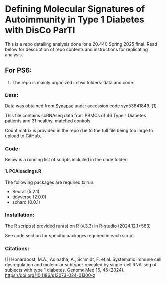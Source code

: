 # Defining Molecular Signatures of Autoimmunity in Type 1 Diabetes with DisCo ParTI 

This is a repo detailing analysis done for a 20.440 Spring 2025 final. Read below for description of repo contents and instructions for replicating analysis.

## For PS6:
1. The repo is mainly organized in two folders: data and code.

### Data: 
Data was obtained from [Synapse](https://www.synapse.org/Synapse:syn53641849) under accession code syn53641849. [1]

This file contains scRNAseq data from PBMCs of 46 Type 1 Diabetes patients and 31 healthy, matched controls. 

Count matrix is provided in the repo due to the full file being too large to upload to GitHub. 

### Code: 

Below is a running list of scripts included in the code folder: 

#### 1. PCAloadings.R
The following packages are required to run:
 - Seurat (5.2.1)
 - tidyverse (2.0.0)
 - schard (0.0.1)

### Installation: 
The R script(s) provided run(s) on R (4.3.3) in R-studio (2024.12.1+563) 

See code section for specific packages required in each script. 

### Citations: 
 [1] Honardoost, M.A., Adinatha, A., Schmidt, F. et al. Systematic immune cell dysregulation and molecular subtypes revealed by single-cell RNA-seq of subjects with type 1 diabetes. Genome Med 16, 45 (2024). https://doi.org/10.1186/s13073-024-01300-z
